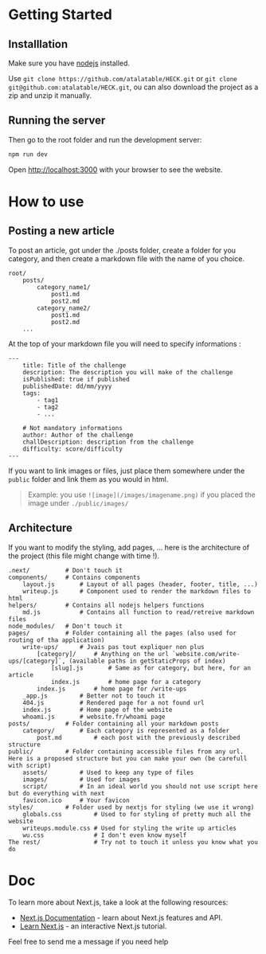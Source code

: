 # Getting Started

## Installlation

Make sure you have [nodejs](https://nodejs.org/en) installed.

Use `git clone https://github.com/atalatable/HECK.git` or `git clone git@github.com:atalatable/HECK.git`, ou can also download the project as a zip and unzip it manually.

## Running the server

Then go to the root folder and run the development server:

```bash
npm run dev
```

Open [http://localhost:3000](http://localhost:3000) with your browser to see the website.

# How to use

## Posting a new article

To post an article, got under the ./posts folder, create a folder for you category, and then create a markdown file with the name of you choice.

```
root/
    posts/
        category_name1/
            post1.md
            post2.md
        category_name2/
            post1.md
            post2.md
    ...
```

At the top of your markdown file you will need to specify informations :

```
---
    title: Title of the challenge
    description: The description you will make of the challenge
    isPublished: true if published
    publishedDate: dd/mm/yyyy
    tags:
        - tag1
        - tag2
        - ...

    # Not mandatory informations
    author: Author of the challenge
    challDescription: description from the challenge
    difficulty: score/difficulty
---
```

If you want to link images or files, just place them somewhere under the `public` folder and link them as you would in html.

> Example: you use `![image](/images/imagename.png)` if you placed the image under `./public/images/`

## Architecture

If you want to modify the styling, add pages, ... here is the architecture of the project (this file might change with time !).

```
.next/          # Don't touch it
components/     # Contains components
    layout.js       # Layout of all pages (header, footer, title, ...)
    writeup.js      # Component used to render the markdown files to html
helpers/        # Contains all nodejs helpers functions
    md.js           # Contains all function to read/retreive markdown files
node_modules/   # Don't touch it
pages/          # Folder containing all the pages (also used for routing of tha application)
    write-ups/      # Jvais pas tout expliquer non plus
        [category]/     # Anything on the url `website.com/write-ups/[category]`, (available paths in getStaticProps of index)
            [slug].js       # Same as for category, but here, for an article
            index.js        # home page for a category
        index.js        # home page for /write-ups
    _app.js         # Better not to touch it
    404.js          # Rendered page for a not found url
    index.js        # Home page of the website
    whoami.js       # website.fr/whoami page
posts/          # Folder containing all your markdown posts
    category/       # Each category is represented as a folder
        post.md         # each post with the previously described structure
public/         # Folder containing accessible files from any url. Here is a proposed structure but you can make your own (be carefull with script)
    assets/         # Used to keep any type of files
    images/         # Used for images
    script/         # In an ideal world you should not use script here but do everything with next
    favicon.ico     # Your favicon
styles/         # Folder used by nextjs for styling (we use it wrong)
    globals.css         # Used to for styling of pretty much all the website
    writeups.module.css # Used for styling the write up articles 
    wu.css              # I don't even know myself
The rest/               # Try not to touch it unless you know what you do
```

# Doc

To learn more about Next.js, take a look at the following resources:

- [Next.js Documentation](https://nextjs.org/docs) - learn about Next.js features and API.
- [Learn Next.js](https://nextjs.org/learn) - an interactive Next.js tutorial.

Feel free to send me a message if you need help
